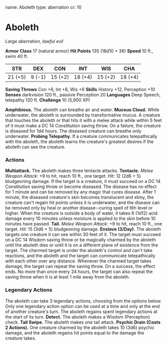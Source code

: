 name: Aboleth
type: aberration
cr: 10

# Aboleth
_Large aberration, lawful evil_

**Armor Class** 17 (natural armor)
**Hit Points** 135 (18d10 + 36)
**Speed** 10 ft., swim 40 ft.

| STR     | DEX     | CON     | INT     | WIS     | CHA     |
|---------|---------|---------|---------|---------|---------|
| 21 (+5) | 9 (-1)  | 15 (+2) | 18 (+4) | 15 (+2) | 18 (+4) |

**Saving Throws** Con +6, Int +8, Wis +6
**Skills** History +12, Perception +10
**Senses** darkvision 120 ft., passive Perception 20
**Languages** Deep Speech, telepathy 120 ft.
**Challenge** 10 (5,900 XP)

**Amphibious.** The aboleth can breathe air and water.
**Mucous Cloud.** While underwater, the aboleth is surrounded by transformative mucus. A creature that touches the aboleth or that hits it with a melee attack while within 5 feet of it must make a DC 14 Constitution saving throw. On a failure, the creature is diseased for 1d4 hours. The diseased creature can breathe only underwater.
**Probing Telepathy.** If a creature communicates telepathically with the aboleth, the aboleth learns the creature's greatest desires if the aboleth can see the creature.

### Actions
**Multiattack.** The aboleth makes three tentacle attacks.
**Tentacle.** _Melee Weapon Attack:_ +9 to hit, reach 10 ft., one target. _Hit:_ 12 (2d6 + 5) bludgeoning damage. If the target is a creature, it must succeed on a DC 14 Constitution saving throw or become diseased. The disease has no effect for 1 minute and can be removed by any magic that cures disease. After 1 minute, the diseased creature's skin becomes translucent and slimy, the creature can't regain hit points unless it is underwater, and the disease can be removed only by heal or another disease-­‐curing spell of 6th level or higher. When the creature is outside a body of water, it takes 6 (1d12) acid damage every 10 minutes unless moisture is applied to the skin before 10 minutes have passed.
**Tail.** _Melee Weapon Attack:_ +9 to hit, reach 10 ft., one target. _Hit:_ 15 (3d6 + 5) bludgeoning damage.
**Enslave (3/Day).** The aboleth targets one creature it can see within 30 feet of it. The target must succeed on a DC 14 Wisdom saving throw or be magically charmed by the aboleth until the aboleth dies or until it is on a different plane of existence from the target. The charmed target is under the aboleth's control and can't take reactions, and the aboleth and the target can communicate telepathically with each other over any distance.
Whenever the charmed target takes damage, the target can repeat the saving throw. On a success, the effect ends. No more than once every 24 hours, the target can also repeat the saving throw when it is at least 1 mile away from the aboleth.

### Legendary Actions
The aboleth can take 3 legendary actions, choosing from the options below. Only one legendary action option can be used at a time and only at the end of another creature's turn. The aboleth regains spent legendary actions at the start of its turn.
**Detect.** The aboleth makes a Wisdom (Perception) check.
**Tail Swipe.** The aboleth makes one tail attack.
**Psychic Drain (Costs 2 Actions).** One creature charmed by the aboleth takes 10 (3d6) psychic damage, and the aboleth regains hit points equal to the damage the creature takes.
